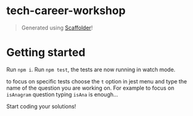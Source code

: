 # tech-career-workshop

> Generated using [Scaffolder](https://github.com/galElmalah/scaffolder)!

# Getting started

Run `npm i`.
Run `npm test`, the tests are now running in watch mode.

to focus on specific tests choose the `t` option in jest menu and type the name of the question you are working on.
For example to focus on `isAnagram` question typing `isAna` is enough...

Start coding your solutions!
